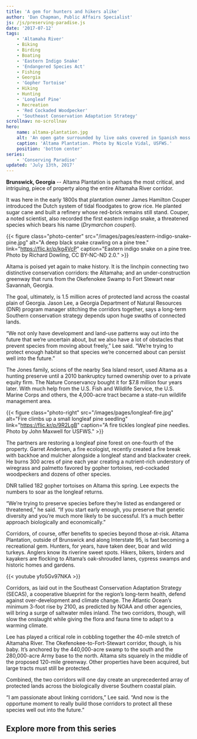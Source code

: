```yaml
---
title: 'A gem for hunters and hikers alike'
author: 'Dan Chapman, Public Affairs Specialist'
js: /js/preserving-paradise.js
date: '2017-07-12'
tags:
    - 'Altamaha River'
    - Biking
    - Birding
    - Boating
    - 'Eastern Indigo Snake'
    - 'Endangered Species Act'
    - Fishing
    - Georgia
    - 'Gopher Tortoise'
    - Hiking
    - Hunting
    - 'Longleaf Pine'
    - Recreation
    - 'Red Cockaded Woodpecker'
    - 'Southeast Conservation Adaptation Strategy'
scrollnav: no-scrollnav
hero:
    name: altama-plantation.jpg
    alt: 'An open gate surrounded by live oaks covered in Spanish moss.'
    caption: 'Altama Plantation. Photo by Nicole Vidal, USFWS.'
    position: 'bottom center'
series:
    - 'Conserving Paradise'
updated: 'July 13th, 2017'
---
```


**Brunswick, Georgia** -- Altama Plantation is perhaps the most critical, and intriguing, piece of property along the entire Altamaha River corridor.

It was here in the early 1800s that plantation owner James Hamilton Couper introduced the Dutch system of tidal floodgates to grow rice. He planted sugar cane and built a refinery whose red-brick remains still stand. Couper, a noted scientist, also recorded the first eastern indigo snake, a threatened species which bears his name (*Drymarchon couperi*).

{{< figure class="photo-center" src="/images/pages/eastern-indigo-snake-pine.jpg" alt="A deep black snake crawling on a pine tree." link="https://flic.kr/p/kg4VcP" caption="Eastern indigo snake on a pine tree. Photo by Richard Dowling, CC BY-NC-ND 2.0." >}}

Altama is poised yet again to make history. It is the linchpin connecting two distinctive conservation corridors: the Altamaha; and an under-construction greenway that runs from the Okefenokee Swamp to Fort Stewart near Savannah, Georgia.

The goal, ultimately, is 1.5 million acres of protected land across the coastal plain of Georgia. Jason Lee, a Georgia Department of Natural Resources (DNR) program manager stitching the corridors together, says a long-term Southern conservation strategy depends upon huge swaths of connected lands.

“We not only have development and land-use patterns way out into the future that we’re uncertain about, but we also have a lot of obstacles that prevent species from moving about freely,” Lee said. “We’re trying to protect enough habitat so that species we’re concerned about can persist well into the future.” 

The Jones family, scions of the nearby Sea Island resort, used Altama as a hunting preserve until a 2010  bankruptcy turned ownership over to a private equity firm. The Nature Conservancy bought it for $7.8 million four years later. With much help from the U.S. Fish and Wildlife Service, the U.S. Marine Corps and others, the 4,000-acre tract became a state-run wildlife management area.

{{< figure class="photo-right" src="/images/pages/longleaf-fire.jpg" alt="Fire climbs up a small longleaf pine seedling" link="https://flic.kr/p/9R2LgB" caption="A fire tickles longleaf pine needles. Photo by John Maxwell for USFWS." >}}

The partners are restoring a longleaf pine forest on one-fourth of the property. Garret Andersen, a fire ecologist, recently created a fire break with backhoe and mulcher alongside a longleaf stand and blackwater creek. He burns 300 acres of pine each year creating a nutrient-rich understory of wiregrass and palmetto favored by gopher tortoises, red-cockaded woodpeckers and dozens of other species. 

DNR tallied 182 gopher tortoises on Altama this spring. Lee expects the numbers to soar as the longleaf returns.

“We’re trying to preserve species before they’re listed as endangered or threatened,” he said. “If you start early enough, you preserve that genetic diversity and you’re much more likely to be successful. It’s a much better approach biologically and economically.”

Corridors, of course, offer benefits to species beyond those at-risk. Altama Plantation, outside of Brunswick and along Interstate 95, is fast becoming a recreational gem. Hunters, for years, have taken deer, boar and wild turkeys. Anglers know its riverine sweet spots. Hikers, bikers, birders and kayakers are flocking to Altama’s oak-shrouded lanes, cypress swamps and historic homes and gardens.

{{< youtube yfo5Gv97NKA >}}

Corridors, as laid out in the Southeast Conservation Adaptation Strategy (SECAS), a cooperative blueprint for the region’s long-term health, defend against over-development and climate change. The Atlantic Ocean’s minimum 3-foot rise by 2100, as predicted by NOAA and other agencies, will bring a surge of saltwater miles inland. The two corridors, though, will slow the onslaught while giving the flora and fauna time to adapt to a warming climate.

Lee has played a critical role in cobbling together the 40-mile stretch of Altamaha River. The Okefenokee-to-Fort-Stewart corridor, though, is his baby. It’s anchored by the 440,000-acre swamp to the south and the 280,000-acre Army base to the north. Altama sits squarely in the middle of the proposed 120-mile greenway. Other properties have been acquired, but large tracts must still be protected.

Combined, the two corridors will one day create an unprecedented array of protected lands across the biologically diverse Southern coastal plain.

“I am passionate about linking corridors,” Lee said. “And now is the opportune moment to really build those corridors to protect all these species well out into the future.”


## Explore more from this series

<section id='map' style="height: 60vh;"></section>

***Note:** Green areas on the map represent protected local, state and federal lands.
